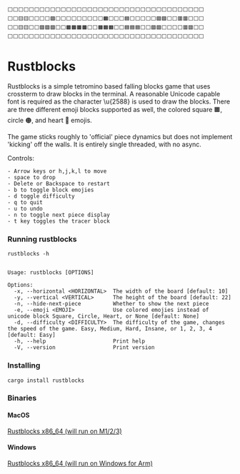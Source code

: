 ```
⬜⬜⬜⬜⬜⬜⬜⬜⬜⬜⬜⬜⬜⬜⬜⬜⬜⬜⬜⬜⬜⬜⬜⬜⬜⬜⬜⬜⬜⬜⬜⬜⬜⬜⬜⬜⬜
⬜⬜🟨🟨⬜⬜⬜⬜🟪⬜⬜⬜⬜⬜⬜⬜⬜⬜🟧⬜⬜⬜🟦⬜⬜⬜⬜⬜🟩🟩⬜⬜🟥🟥⬜⬜⬜
⬜⬜🟨🟨⬜⬜🟪🟪🟪⬜⬜🟫🟫🟫🟫⬜⬜🟧🟧🟧⬜⬜🟦🟦🟦⬜⬜🟩🟩⬜⬜⬜⬜🟥🟥⬜⬜
⬜⬜⬜⬜⬜⬜⬜⬜⬜⬜⬜⬜⬜⬜⬜⬜⬜⬜⬜⬜⬜⬜⬜⬜⬜⬜⬜⬜⬜⬜⬜⬜⬜⬜⬜⬜⬜
```

# Rustblocks

Rustblocks is a simple tetromino based falling blocks game that uses crossterm to draw blocks in the terminal. A reasonable Unicode capable font is required as the character \u{2588} is used to draw the blocks. There are three different emoji blocks supported as well, the colored square 🟧, circle 🟠, and heart 🧡 emojis.

The game sticks roughly to 'official' piece dynamics but does not implement 'kicking' off the walls. It is entirely single threaded, with no async.

Controls:

    - Arrow keys or h,j,k,l to move
    - space to drop
    - Delete or Backspace to restart
    - b to toggle block emojies
    - d toggle difficulty
    - q to quit
    - u to undo
    - n to toggle next piece display
    - t key toggles the tracer block

### Running rustblocks

`rustblocks -h`

```

Usage: rustblocks [OPTIONS]

Options:
  -x, --horizontal <HORIZONTAL>  The width of the board [default: 10]
  -y, --vertical <VERTICAL>      The height of the board [default: 22]
  -n, --hide-next-piece          Whether to show the next piece
  -e, --emoji <EMOJI>            Use colored emojies instead of unicode block Square, Circle, Heart, or None [default: None]
  -d, --difficulty <DIFFICULTY>  The difficulty of the game, changes the speed of the game. Easy, Medium, Hard, Insane, or 1, 2, 3, 4 [default: Easy]
  -h, --help                     Print help
  -V, --version                  Print version

```

### Installing

`cargo install rustblocks`

### Binaries

#### MacOS

[Rustblocks x86_64 (will run on M1/2/3)](./bin/MacOS/rustblocks)

#### Windows

[Rustblocks x86_64 (will run on Windows for Arm)](./bin/Windows/rustblocks.exe)

